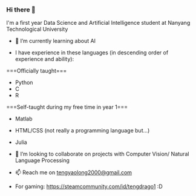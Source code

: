 ### Hi there 👋

I'm a first year Data Science and Artificial Intelligence student at Nanyang Technological University

- 🌱 I’m currently learning about AI

- I have experience in these languages (in descending order of experience and ability):

===Officially taught===
- Python
- C
- R

===Self-taught during my free time in year 1===

- Matlab
- HTML/CSS (not really a programming language but...)
- Julia

- 👯 I’m looking to collaborate on projects with Computer Vision/ Natural Language Processing
- 📫 Reach me on tengyaolong2000@gmail.com
- For gaming: https://steamcommunity.com/id/tengdrago1 :D

